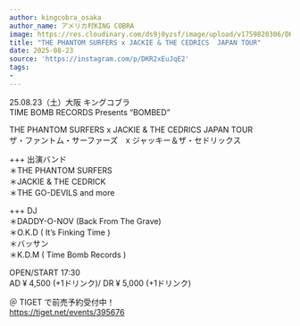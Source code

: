 ```yaml
---
author: kingcobra_osaka
author_name: アメリカ村KING COBRA
image: https://res.cloudinary.com/ds9j0yzsf/image/upload/v1759820306/DKR2xEuJqE2.jpg
title: "THE PHANTOM SURFERS x JACKIE & THE CEDRICS  JAPAN TOUR"
date: 2025-08-23
source: 'https://instagram.com/p/DKR2xEuJqE2'
tags:
- 
---
```

25.08.23（土）大阪 キングコブラ<br>
TIME BOMB RECORDS Presents “BOMBED” 

THE PHANTOM SURFERS x JACKIE & THE CEDRICS  JAPAN TOUR <br>
ザ・ファントム・サーファーズ　x ジャッキー＆ザ・セドリックス

+++ 出演バンド<br>
＊THE PHANTOM SURFERS <br>
＊JACKIE & THE CEDRICK <br>
＊THE GO-DEVILS  and more

+++ DJ<br>
＊DADDY-O-NOV (Back From The Grave) <br>
＊O.K.D ( It’s Finking Time ) <br>
＊バッサン　　<br>
＊K.D.M ( Time Bomb Records )

OPEN/START  17:30<br>
AD ¥ 4,500 (+1ドリンク)/ DR ¥ 5,000 (+1ドリンク)

＠ TIGET  で前売予約受付中！<br>
https://tiget.net/events/395676